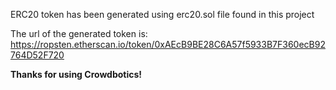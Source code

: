 ERC20 token has been generated using erc20.sol file found in this project

The url of the generated token is: https://ropsten.etherscan.io/token/0xAEcB9BE28C6A57f5933B7F360ecB92764D52F720

**Thanks for using Crowdbotics!**